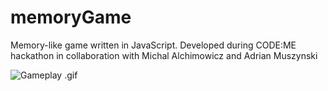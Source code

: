 # memoryGame

Memory-like game written in JavaScript. Developed during CODE:ME hackathon in collaboration with Michal Alchimowicz and Adrian Muszynski

<img src="http://i.imgur.com/0fEjJC0.gif" alt="Gameplay .gif">
